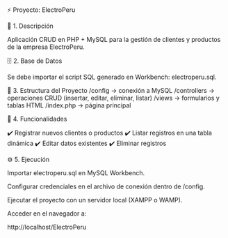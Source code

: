 ⚡ Proyecto: ElectroPeru

📄 1. Descripción

Aplicación CRUD en PHP + MySQL para la gestión de clientes y productos de la empresa ElectroPeru.

🗄️ 2. Base de Datos

Se debe importar el script SQL generado en Workbench: electroperu.sql.

📂 3. Estructura del Proyecto
/config        → conexión a MySQL
/controllers   → operaciones CRUD (insertar, editar, eliminar, listar)
/views         → formularios y tablas HTML
/index.php     → página principal

🔧 4. Funcionalidades

✔️ Registrar nuevos clientes o productos
✔️ Listar registros en una tabla dinámica
✔️ Editar datos existentes
✔️ Eliminar registros

⚙️ 5. Ejecución

Importar electroperu.sql en MySQL Workbench.

Configurar credenciales en el archivo de conexión dentro de /config.

Ejecutar el proyecto con un servidor local (XAMPP o WAMP).

Acceder en el navegador a:

http://localhost/ElectroPeru

